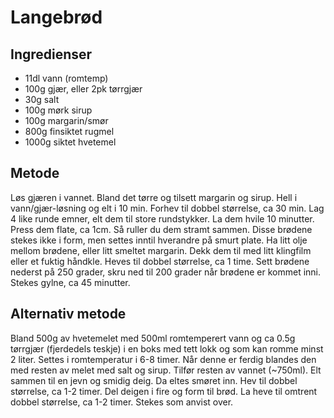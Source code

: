 
# Langebrød

## Ingredienser

- 11dl vann (romtemp)
- 100g gjær, eller 2pk tørrgjær
- 30g salt
- 100g mørk sirup
- 100g margarin/smør
- 800g finsiktet rugmel
- 1000g siktet hvetemel

## Metode

Løs gjæren i vannet. Bland det tørre og tilsett margarin og sirup. Hell i vann/gjær-løsning og elt i 10 min. Forhev til dobbel størrelse, ca 30 min.
Lag 4 like runde emner, elt dem til store rundstykker. La dem hvile 10 minutter. Press dem flate, ca 1cm. Så ruller du dem stramt sammen. Disse brødene stekes ikke i form, men settes inntil hverandre på smurt plate. Ha litt olje mellom brødene, eller litt smeltet margarin. 
Dekk dem til med litt klingfilm eller et fuktig håndkle. Heves til dobbel størrelse, ca 1 time. 
Sett brødene nederst på 250 grader, skru ned til 200 grader når brødene er kommet inni.
Stekes gylne, ca 45 minutter.

## Alternativ metode

Bland 500g av hvetemelet med 500ml romtemperert vann og ca 0.5g tørrgjær (fjerdedels teskje) i en boks med tett lokk og som kan romme minst 2 liter. Settes i romtemperatur i 6-8 timer.
Når denne er ferdig blandes den med resten av melet med salt og sirup. Tilfør resten av vannet (~750ml). Elt sammen til en jevn og smidig deig. Da eltes smøret inn. Hev til dobbel størrelse, ca 1-2 timer.
Del deigen i fire og form til brød. La heve til omtrent dobbel størrelse, ca 1-2 timer.
Stekes som anvist over.